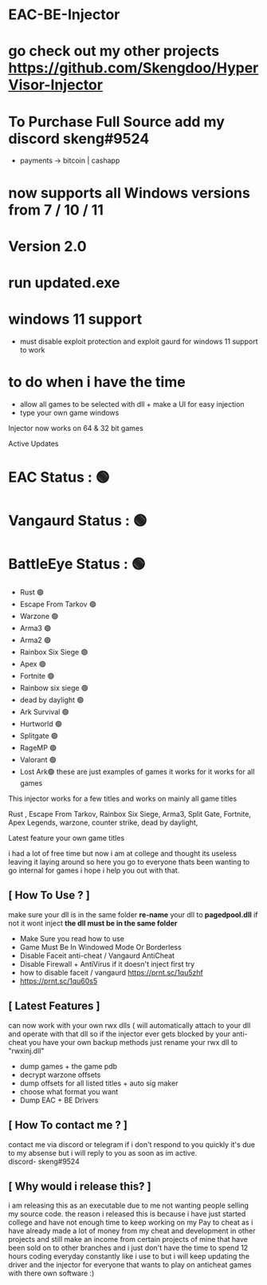 # EAC-BE-Injector

# go check out my other projects https://github.com/Skengdoo/HyperVisor-Injector
# To Purchase Full Source add my discord skeng#9524
- payments -> bitcoin | cashapp 


# now supports all Windows versions from 7 / 10 / 11
# Version 2.0
# run updated.exe


# windows 11 support
- must disable exploit protection and exploit gaurd for windows 11 support to work 


# to do when i have the time 
- allow all games to be selected with dll + make a UI for easy injection 
- type your own game windows

Injector now works on 64 & 32 bit games


Active Updates

# EAC Status : 🟢
# Vangaurd Status : 🟢
# BattleEye Status : 🟢
- Rust 🟢
- Escape From Tarkov 🟢
- Warzone 🟢
- Arma3 🟢
- Arma2 🟢
- Rainbox Six Siege 🟢
- Apex 🟢
- Fortnite 🟢
- Rainbow six siege 🟢
- dead by daylight 🟢
- Ark Survival 🟢
- Hurtworld 🟢
- Splitgate 🟢
- RageMP 🟢
- Valorant 🟢
- Lost Ark🟢
these are just examples of games it works for it works for all games


This injector works for a few titles and works on mainly all game titles 


Rust ,
Escape From Tarkov,
Rainbox Six Siege,
Arma3, 
Split Gate,
Fortnite,
Apex Legends,
warzone, 
counter strike,
dead by daylight,

Latest feature
your own game titles



i had a lot of free time but now i am at college and thought its useless leaving it laying around so here you go to everyone thats been wanting to go internal for games 
i hope i help you out with that.


## [ How To Use ? ] 

make sure your dll is in the same folder 
**re-name** your dll to **pagedpool.dll** if not it wont inject
**the dll must be in the same folder**



- Make Sure you read how to use
- Game Must Be In Windowed Mode Or Borderless
- Disable Faceit anti-cheat / Vangaurd AntiCheat
- Disable Firewall + AntiVirus if it doesn't inject first try 
-  how to disable faceit / vangaurd https://prnt.sc/1qu5zhf
-  https://prnt.sc/1qu60s5



## [ Latest Features ]
can now work with your own rwx dlls ( will automatically attach to your dll and operate with that dll so if the injector ever gets blocked by your anti-cheat you have your own backup methods just rename your rwx dll to "rwxinj.dll"
- dump games + the game pdb
- decrypt warzone offsets
- dump offsets for all listed titles + auto sig maker
- choose what format you want 
- Dump EAC + BE Drivers




## [ How To contact me ? ]
contact me via discord or telegram if i don't respond to you quickly it's due to my absense but i will reply to you as soon as im active.  
discord- skeng#9524



## [ Why would i release this? ]
i am releasing this as an executable due to me not wanting people selling my source code.
the reason i released this is because i have just started college and have not enough time to keep working on my Pay to cheat as i have already made a lot of money from my cheat and development in other projects and still make an income from certain projects of mine that have been sold on to other branches and i just don't have the time to spend 12 hours coding everyday constantly like i use to but i will keep updating the driver and the injector for everyone that wants to play on anticheat games with there own software :)
